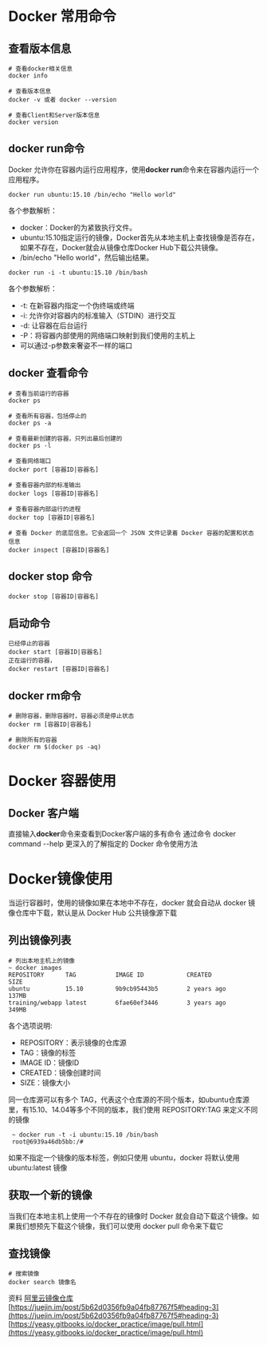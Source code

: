 # Docker 常用命令

## 查看版本信息

```
# 查看docker相关信息
docker info

# 查看版本信息
docker -v 或者 docker --version

# 查看Client和Server版本信息
docker version
```

## docker run命令

Docker 允许你在容器内运行应用程序，使用**docker run**命令来在容器内运行一个应用程序。

```
docker run ubuntu:15.10 /bin/echo "Hello world"
```

各个参数解析：
- docker：Docker的为紧致执行文件。
- ubuntu:15.10指定运行的镜像，Docker首先从本地主机上查找镜像是否存在，如果不存在，Docker就会从镜像仓库Docker Hub下载公共镜像。
- /bin/echo "Hello world"，然后输出结果。
```
docker run -i -t ubuntu:15.10 /bin/bash
```

各个参数解析：
- -t: 在新容器内指定一个伪终端或终端
- -i: 允许你对容器内的标准输入（STDIN）进行交互
- -d: 让容器在后台运行
- -P：将容器内部使用的网络端口映射到我们使用的主机上
- 可以通过-p参数来奢姿不一样的端口

## docker 查看命令

```
# 查看当前运行的容器
docker ps

# 查看所有容器，包括停止的
docker ps -a

# 查看最新创建的容器，只列出最后创建的
docker ps -l

# 查看网络端口
docker port [容器ID|容器名]

# 查看容器内部的标准输出
docker logs [容器ID|容器名]

# 查看容器内部运行的进程
docker top [容器ID|容器名]

# 查看 Docker 的底层信息。它会返回一个 JSON 文件记录着 Docker 容器的配置和状态信息
docker inspect [容器ID|容器名]
```

## docker stop 命令

```
docker stop [容器ID|容器名]
```

## 启动命令

```
已经停止的容器
docker start [容器ID|容器名]
正在运行的容器，
docker restart [容器ID|容器名]
```

## docker rm命令
```
# 删除容器，删除容器时，容器必须是停止状态
docker rm [容器ID|容器名]

# 删除所有的容器
docker rm $(docker ps -aq)
```

# Docker 容器使用

## Docker 客户端
直接输入**docker**命令来查看到Docker客户端的多有命令
通过命令 docker command --help 更深入的了解指定的 Docker 命令使用方法

# Docker镜像使用

当运行容器时，使用的镜像如果在本地中不存在，docker 就会自动从 docker 镜像仓库中下载，默认是从 Docker Hub 公共镜像源下载

## 列出镜像列表
```
# 列出本地主机上的镜像
~ docker images
REPOSITORY      TAG           IMAGE ID            CREATED             SIZE
ubuntu          15.10         9b9cb95443b5        2 years ago         137MB
training/webapp latest        6fae60ef3446        3 years ago         349MB
```

各个选项说明:

- REPOSITORY：表示镜像的仓库源
- TAG：镜像的标签
- IMAGE ID：镜像ID
- CREATED：镜像创建时间
- SIZE：镜像大小

同一仓库源可以有多个 TAG，代表这个仓库源的不同个版本，如ubuntu仓库源里，有15.10、14.04等多个不同的版本，我们使用 REPOSITORY:TAG 来定义不同的镜像

```
 ~ docker run -t -i ubuntu:15.10 /bin/bash
 root@6939a46db5bb:/#
```
如果不指定一个镜像的版本标签，例如只使用 ubuntu，docker 将默认使用 ubuntu:latest 镜像

## 获取一个新的镜像

当我们在本地主机上使用一个不存在的镜像时 Docker 就会自动下载这个镜像。如果我们想预先下载这个镜像，我们可以使用 docker pull 命令来下载它

## 查找镜像

```
# 搜索镜像
docker search 镜像名
```

资料
[阿里云镜像仓库](https://yq.aliyun.com/articles/708929?spm=a2c4e.11155472.0.0.35fd752dWuzVbf)
[https://juejin.im/post/5b62d0356fb9a04fb87767f5#heading-3](https://juejin.im/post/5b62d0356fb9a04fb87767f5#heading-3)
[https://yeasy.gitbooks.io/docker_practice/image/pull.html](https://yeasy.gitbooks.io/docker_practice/image/pull.html)